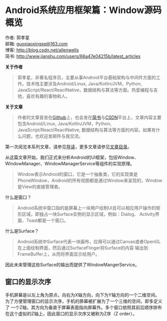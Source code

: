 # Android系统应用框架篇：Window源码概览

作者: 郭孝星  
邮箱: guoxiaoxingse@163.com  
博客: http://blog.csdn.net/allenwells   
简书: http://www.jianshu.com/users/66a47e04215b/latest_articles  

**关于作者**

>郭孝星，非著名程序员，主要从事Android平台基础架构与中间件方面的工作。技术栈主要涉及Android/Linux, Java/Kotlin/JVM，Python, JavaScript/React/ReactNative，数据结构与算法等方面。热爱编程与吉他，喜欢有趣的事物和人。

**关于文章**

>作者的文章首发在[Github](https://github.com/guoxiaoxing)上，也会发在[简书](http://www.jianshu.com/users/66a47e04215b/latest_articles)与[CSDN](http://blog.csdn.net/allenwells)平台上，文章内容主要包含Android/Linux, Java/Kotlin/JVM，Python, JavaScript/React/ReactNative, 数据结构与算法等方面的内容。如果有什么问题，也欢迎发邮件与我交流。

第一次阅览本系列文章，请参见[导读](https://github.com/guoxiaoxing/android-open-source-project-analysis/blob/master/doc/导读.md)，更多文章请参见[文章目录](https://github.com/guoxiaoxing/android-open-source-project-analysis/blob/master/README.md)。

从这篇文章开始，我们正式来分析Android的UI框架，包括Window、WindowManager、WindowManagerService等组件的实现原理。

>Window表示Android的窗口，它是一个抽象类，它的实现类是PhoneWindow，Android的所有视图都是通过Window来呈现的，Window
是View的直接管理者。

什么是窗口？

>Android系统中窗口指的是屏幕上一块用户绘制UI且可以相应用户操作的矩形区域，即独占一块Surface实例的显示区域，例如：Dialog、
Activity界面、Toast都是一个窗口。

什么是Surface？

>Android系统中Surface代表一块画布，应用可以通过Canvas或者OpenGL在上面绘制界面，然后通过SurfaceFlinger将Surface的内容
输出到FrameBuffer上，从而将界面显示给用户。

因此未来管理这些Surface的输出而提供了WindowMangerService。

## 窗口的显示次序

手机屏幕是以左上角为原点，向右为X轴方向，向下为Y轴方向的一个二维空间。为了方便管理窗口的显示次序，手机的屏幕被扩展为了一个三维的空间，即多定义了
一个Z轴，其方向为垂直于屏幕表面指向屏幕外。多个窗口依照其前后顺序排布在这个虚拟的Z轴上，因此窗口的显示次序又被称为Z序（Z order）。

